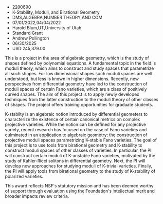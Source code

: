 
* 2200690
* K-Stability, Moduli, and Birational Geometry
* DMS,ALGEBRA,NUMBER THEORY,AND COM
* 07/01/2022,04/04/2022
* Harold Blum,UT,University of Utah
* Standard Grant
* Andrew Pollington
* 06/30/2025
* USD 245,379.00

This is a project in the area of algebraic geometry, which is the study of
shapes defined by polynomial equations. A fundamental topic in the field is
moduli theory, which aims to construct and study spaces that parametrize all
such shapes. For low dimensional shapes such moduli spaces are well understood,
but less is known in higher dimensions. Recently, new perspectives from
differential geometry have led to the construction of moduli spaces of certain
Fano varieties, which are a class of positively curved shapes. The aim of this
project is to apply newly developed techniques from the latter construction to
the moduli theory of other classes of shapes. The project offers training
opportunities for graduate students.

K-stabilty is an algebraic notion introduced by differential geometers to
characterize the existence of certain canonical metrics on complex projective
varieties. While the notion can be defined for any projective variety, recent
research has focused on the case of Fano varieties and culminated in an
application to algebraic geometry: the construction of projective moduli spaces
parametrizing K-stable Fano varieties. The goal of this project is to use tools
from birational geometry and K-stability to construct moduli spaces of other
classes of varieties. In particular, the PI will construct certain moduli of
K-unstable Fano varieties, motivated by the study of Kahler-Ricci solitons in
differential geometry. Next, the PI will develop new approaches for studying
moduli of K-trivial varieties. Finally, the PI will apply tools from birational
geometry to the study of K-stability of polarized varieties.

This award reflects NSF's statutory mission and has been deemed worthy of
support through evaluation using the Foundation's intellectual merit and broader
impacts review criteria.
